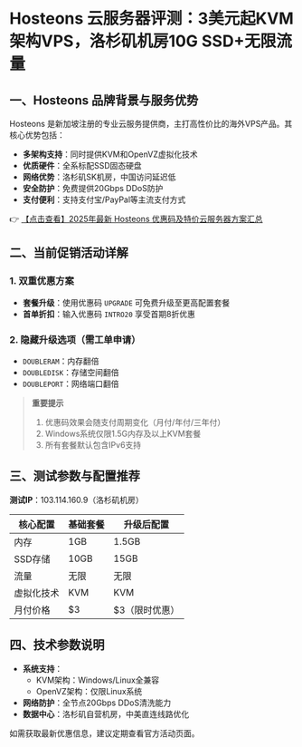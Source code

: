 # Hosteons 云服务器评测：3美元起KVM架构VPS，洛杉矶机房10G SSD+无限流量

## 一、Hosteons 品牌背景与服务优势

Hosteons 是新加坡注册的专业云服务提供商，主打高性价比的海外VPS产品。其核心优势包括：

- **多架构支持**：同时提供KVM和OpenVZ虚拟化技术
- **优质硬件**：全系标配SSD固态硬盘
- **网络优势**：洛杉矶SK机房，中国访问延迟低
- **安全防护**：免费提供20Gbps DDoS防护
- **支付便利**：支持支付宝/PayPal等主流支付方式

👉 [【点击查看】2025年最新 Hosteons 优惠码及特价云服务器方案汇总](https://bit.ly/hosteons)

## 二、当前促销活动详解

### 1. 双重优惠方案
- **套餐升级**：使用优惠码 `UPGRADE` 可免费升级至更高配置套餐
- **首单折扣**：输入优惠码 `INTRO20` 享受首期8折优惠

### 2. 隐藏升级选项（需工单申请）
- `DOUBLERAM`：内存翻倍
- `DOUBLEDISK`：存储空间翻倍
- `DOUBLEPORT`：网络端口翻倍

> **重要提示**  
> 1. 优惠码效果会随支付周期变化（月付/年付/三年付）  
> 2. Windows系统仅限1.5G内存及以上KVM套餐  
> 3. 所有套餐默认包含IPv6支持

## 三、测试参数与配置推荐
**测试IP**：103.114.160.9（洛杉矶机房）

| 核心配置       | 基础套餐           | 升级后配置       |
|----------------|--------------------|------------------|
| 内存           | 1GB                | 1.5GB            |
| SSD存储        | 10GB               | 15GB             |
| 流量           | 无限               | 无限             |
| 虚拟化技术     | KVM                | KVM              |
| 月付价格       | $3                 | $3（限时优惠）   |

## 四、技术参数说明
- **系统支持**：
  - KVM架构：Windows/Linux全兼容
  - OpenVZ架构：仅限Linux系统
- **网络防护**：全节点20Gbps DDoS清洗能力
- **数据中心**：洛杉矶自营机房，中美直连线路优化

如需获取最新优惠信息，建议定期查看官方活动页面。